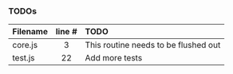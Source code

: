 ### TODOs
| Filename | line # | TODO
|:------|:------:|:------
| core.js | 3 | This routine needs to be flushed out
| test.js | 22 | Add more tests